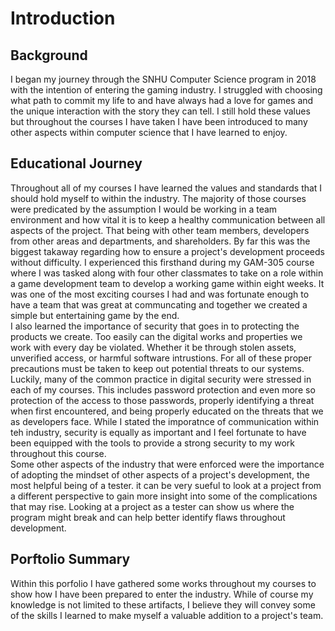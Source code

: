 # Introduction  
## Background  
I began my journey through the SNHU Computer Science program in 2018 with the intention of entering the gaming industry. I struggled with choosing what path to commit my life to and have always had a love for games and the unique interaction with the story they can tell. I still hold these values but throughout the courses I have taken I have been introduced to many other aspects within computer science that I have learned to enjoy.  
## Educational Journey  
Throughout all of my courses I have learned the values and standards that I should hold myself to within the industry. The majority of those courses were predicated by the assumption I would be working in a team environment and how vital it is to keep a healthy communication between all aspects of the project. That being with other team members, developers from other areas and departments, and shareholders. By far this was the biggest takaway regarding how to ensure a project's development proceeds without difficulty. I experienced this firsthand during my GAM-305 course where I was tasked along with four other classmates to take on a role within a game development team to develop a working game within eight weeks. It was one of the most exciting courses I had and was fortunate enough to have a team that was great at communcating and together we created a simple but entertaining game by the end.  
I also learned the importance of security that goes in to protecting the products we create. Too easily can the digital works and properties we work with every day be violated. Whether it be through stolen assets, unverified access, or harmful software intrustions. For all of these proper precautions must be taken to keep out potential threats to our systems. Luckily, many of the common practice in digital security were stressed in each of my courses. This includes password protection and even more so protection of the access to those passwords, properly identifying a threat when first encountered, and being properly educated on the threats that we as developers face. While I stated the imporatnce of communication within teh industry, security is equally as important and I feel fortunate to have been equipped with the tools to provide a strong security to my work throughout this course.  
Some other aspects of the industry that were enforced were the importance of adopting the mindset of other aspects of a project's development, the most helpful being of a tester. it can be very sueful to look at a project from a different perspective to gain more insight into some of the complications that may rise. Looking at a project as a tester can show us where the program might break and can help better identify flaws throughout development.  
## Porftolio Summary  
Within this porfolio I have gathered some works throughout my courses to show how I have been prepared to enter the industry. While of course my knowledge is not limited to these artifacts, I believe they will convey some of the skills I learned to make myself a valuable addition to a project's team.  
